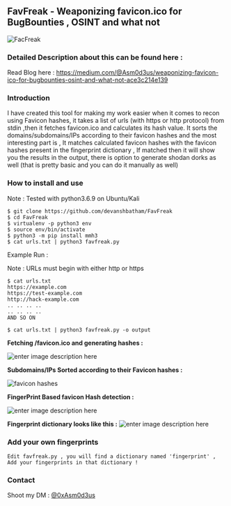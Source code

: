 ## FavFreak - Weaponizing favicon.ico for BugBounties , OSINT and what not

![FacFreak](https://raw.githubusercontent.com/devanshbatham/FavFreak/master/static/logo.PNG)

### Detailed Description about this can be found here : 
Read Blog here : https://medium.com/@Asm0d3us/weaponizing-favicon-ico-for-bugbounties-osint-and-what-not-ace3c214e139

### Introduction 

I have created this tool for making my work easier when it comes to recon using Favicon hashes, it takes a list of urls (with https or http protocol) from stdin ,then it fetches favicon.ico and calculates its hash value. It sorts the domains/subdomains/IPs according to their favicon hashes and the most interesting part is , It matches calculated favicon hashes with the favicon hashes present in the fingerprint dictionary , If matched then it will show you the results in the output, there is option to generate shodan dorks as well (that is pretty basic and you can do it manually as well)

### How to install and use 

Note : Tested with python3.6.9 on Ubuntu/Kali

```
$ git clone https://github.com/devanshbatham/FavFreak
$ cd FavFreak
$ virtualenv -p python3 env
$ source env/bin/activate
$ python3 -m pip install mmh3
$ cat urls.txt | python3 favfreak.py 

```

Example Run : 

Note : URLs must begin with either http or https

```
$ cat urls.txt
https://example.com
https://test-example.com
http://hack-example.com
.. .. .. .. 
.. .. .. .. 
AND SO ON 
```

`$ cat urls.txt | python3 favfreak.py -o output`

**Fetching /favicon.ico and generating hashes :**

![enter image description here](https://raw.githubusercontent.com/devanshbatham/FavFreak/master/static/favfreak.PNG)


**Subdomains/IPs Sorted according to their Favicon hashes :**

![favicon hashes](https://cdn-images-1.medium.com/max/1200/1*sqv1KLo5BBaLKSGSUwFUfw.png)


**FingerPrint Based favicon Hash detection :**

![enter image description here](https://cdn-images-1.medium.com/max/1200/1*2ncy9qEy9_-6CMDYLUa9XA.png)


**Fingerprint dictionary looks like this :**
![enter image description here](https://cdn-images-1.medium.com/max/1200/1*Tnn02JMqeZmIE-XSeSSFvw.png)


### Add your own fingerprints

```
Edit favfreak.py , you will find a dictionary named 'fingerprint' , 
Add your fingerprints in that dictionary !

```

### Contact

Shoot my DM : [@0xAsm0d3us](https://twitter.com/0xAsm0d3us)


